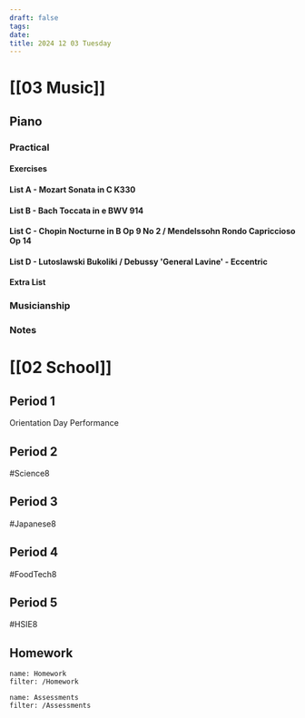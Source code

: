 ```yaml
---
draft: false
tags:
date:
title: 2024 12 03 Tuesday
---
```

# [[03 Music]]
## Piano
### Practical
#### Exercises

#### List A - Mozart Sonata in C K330

#### List B - Bach Toccata in e BWV 914

#### List C - Chopin Nocturne in B Op 9 No 2 / Mendelssohn Rondo Capriccioso Op 14

#### List D - Lutoslawski Bukoliki / Debussy 'General Lavine' - Eccentric
#### Extra List

### Musicianship

### Notes 


# [[02 School]]
## Period 1
Orientation Day Performance
## Period 2
#Science8 
## Period 3
#Japanese8 
## Period 4
#FoodTech8 
## Period 5
#HSIE8

## Homework
```todoist
name: Homework
filter: /Homework
``` 

```todoist
name: Assessments
filter: /Assessments
```

